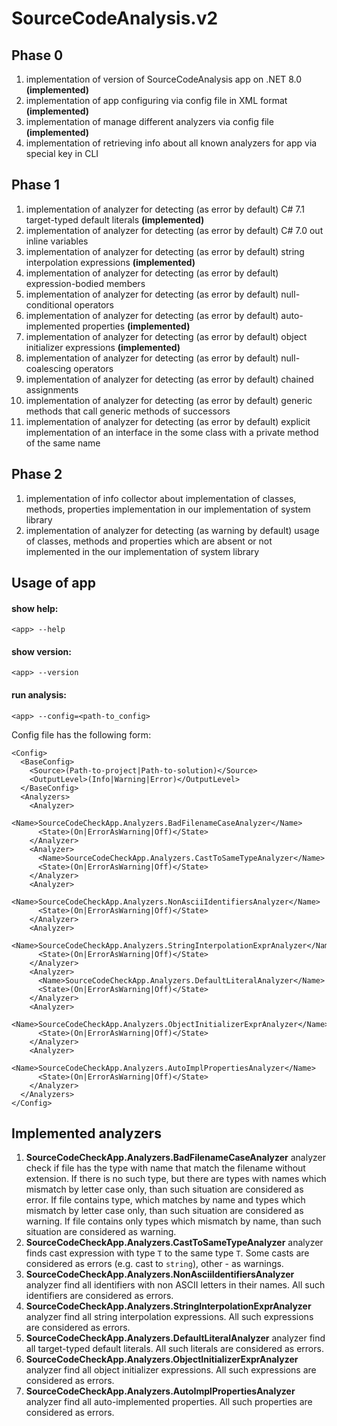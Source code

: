 # SourceCodeAnalysis.v2

## Phase 0

1. implementation of version of SourceCodeAnalysis app on .NET 8.0 **(implemented)**
1. implementation of app configuring via config file in XML format **(implemented)**
1. implementation of manage different analyzers via config file **(implemented)**
1. implementation of retrieving info about all known analyzers for app via special key in CLI

## Phase 1

1. implementation of analyzer for detecting (as error by default) C# 7.1 target-typed default literals **(implemented)**
1. implementation of analyzer for detecting (as error by default) C# 7.0 out inline variables
1. implementation of analyzer for detecting (as error by default) string interpolation expressions **(implemented)**
1. implementation of analyzer for detecting (as error by default) expression-bodied members
1. implementation of analyzer for detecting (as error by default) null-conditional operators
1. implementation of analyzer for detecting (as error by default) auto-implemented properties **(implemented)**
1. implementation of analyzer for detecting (as error by default) object initializer expressions **(implemented)**
1. implementation of analyzer for detecting (as error by default) null-coalescing operators
1. implementation of analyzer for detecting (as error by default) chained assignments
1. implementation of analyzer for detecting (as error by default) generic methods that call generic methods of successors
1. implementation of analyzer for detecting (as error by default) explicit implementation of an interface in the some class with a private method of the same name

## Phase 2

1. implementation of  info collector about implementation of classes, methods, properties implementation in our implementation of system library
1. implementation of analyzer for detecting (as warning by default) usage of classes, methods and properties which are absent or not implemented in the our implementation of system library


## Usage of app

#### show help:
```
<app> --help
```
#### show version:
```
<app> --version
```
#### run analysis:
```
<app> --config=<path-to_config>
```
Config file has the following form:
```
<Config>
  <BaseConfig>
    <Source>(Path-to-project|Path-to-solution)</Source>
    <OutputLevel>(Info|Warning|Error)</OutputLevel>
  </BaseConfig>
  <Analyzers>
    <Analyzer>
      <Name>SourceCodeCheckApp.Analyzers.BadFilenameCaseAnalyzer</Name>
      <State>(On|ErrorAsWarning|Off)</State>
    </Analyzer>
    <Analyzer>
      <Name>SourceCodeCheckApp.Analyzers.CastToSameTypeAnalyzer</Name>
      <State>(On|ErrorAsWarning|Off)</State>
    </Analyzer>
    <Analyzer>
      <Name>SourceCodeCheckApp.Analyzers.NonAsciiIdentifiersAnalyzer</Name>
      <State>(On|ErrorAsWarning|Off)</State>
    </Analyzer>
    <Analyzer>
      <Name>SourceCodeCheckApp.Analyzers.StringInterpolationExprAnalyzer</Name>
      <State>(On|ErrorAsWarning|Off)</State>
    </Analyzer>
    <Analyzer>
      <Name>SourceCodeCheckApp.Analyzers.DefaultLiteralAnalyzer</Name>
      <State>(On|ErrorAsWarning|Off)</State>
    </Analyzer>
    <Analyzer>
      <Name>SourceCodeCheckApp.Analyzers.ObjectInitializerExprAnalyzer</Name>
      <State>(On|ErrorAsWarning|Off)</State>
    </Analyzer>
    <Analyzer>
      <Name>SourceCodeCheckApp.Analyzers.AutoImplPropertiesAnalyzer</Name>
      <State>(On|ErrorAsWarning|Off)</State>
    </Analyzer>
  </Analyzers>
</Config>
```

## Implemented analyzers

1. **SourceCodeCheckApp.Analyzers.BadFilenameCaseAnalyzer** analyzer check if file has the type with name that match the filename without extension. If there is no such type, but there are types with names which mismatch by letter case only, than such situation are considered as error. If file contains type, which matches by name and types which mismatch by letter case only, than such situation are considered as warning. If file contains only types which mismatch by name, than such situation are considered as warning.
1. **SourceCodeCheckApp.Analyzers.CastToSameTypeAnalyzer** analyzer finds cast expression with type `T` to the same type `T`. Some casts are considered as errors (e.g. cast to `string`), other - as warnings.
1. **SourceCodeCheckApp.Analyzers.NonAsciiIdentifiersAnalyzer** analyzer find all identifiers with non ASCII letters in their names. All such identifiers are considered as errors.
1. **SourceCodeCheckApp.Analyzers.StringInterpolationExprAnalyzer** analyzer find all string interpolation expressions. All such expressions are considered as errors.
1. **SourceCodeCheckApp.Analyzers.DefaultLiteralAnalyzer** analyzer find all target-typed default literals. All such literals are considered as errors.
1. **SourceCodeCheckApp.Analyzers.ObjectInitializerExprAnalyzer** analyzer find all object initializer expressions. All such expressions are considered as errors.
1. **SourceCodeCheckApp.Analyzers.AutoImplPropertiesAnalyzer** analyzer find all auto-implemented properties. All such properties are considered as errors.